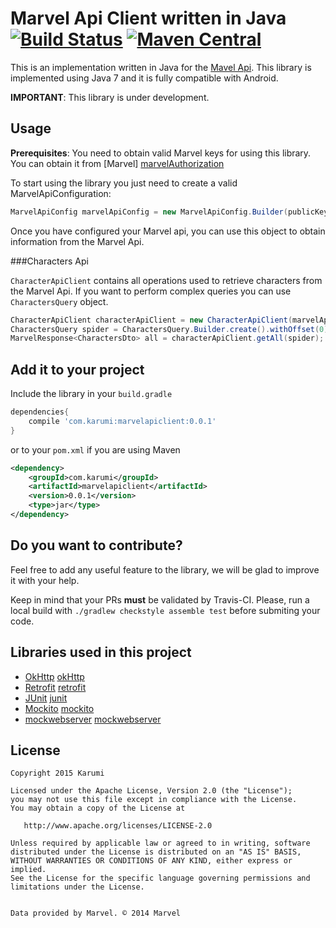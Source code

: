 Marvel Api Client written in Java [![Build Status](https://travis-ci.org/Karumi/MarvelApiClientAndroid.svg?branch=master)](https://travis-ci.org/Karumi/MarvelApiClientAndroid) [![Maven Central](https://maven-badges.herokuapp.com/maven-central/com.karumi/marvelapiclient/badge.svg)](https://maven-badges.herokuapp.com/maven-central/com.karumi/marvelapiclient)
==========================


This is an implementation written in Java for the [Mavel Api][marvelApi]. This library is implemented using Java 7 and it is fully compatible with Android.

**IMPORTANT**: This library is under development.

Usage
-----

**Prerequisites**: You need to obtain valid Marvel keys for using this library. You can obtain it from [Marvel] [marvelAuthorization]  

To start using the library you just need to create a valid MarvelApiConfiguration:

```java
MarvelApiConfig marvelApiConfig = new MarvelApiConfig.Builder(publicKey, privateKey).debug().build();
```

Once you have configured your Marvel api, you can use this object to obtain information from the Marvel Api.

###Characters Api

``CharacterApiClient`` contains all operations used to retrieve characters from the Marvel Api. If you want to perform complex queries you can use ``CharactersQuery`` object.

```java
CharacterApiClient characterApiClient = new CharacterApiClient(marvelApiConfig);
CharactersQuery spider = CharactersQuery.Builder.create().withOffset(0).withLimit(10).build();
MarvelResponse<CharactersDto> all = characterApiClient.getAll(spider);
```

Add it to your project
----------------------

Include the library in your ``build.gradle``

```groovy
dependencies{
    compile 'com.karumi:marvelapiclient:0.0.1'
}
```

or to your ``pom.xml`` if you are using Maven

```xml
<dependency>
    <groupId>com.karumi</groupId>
    <artifactId>marvelapiclient</artifactId>
    <version>0.0.1</version>
    <type>jar</type>
</dependency>

```
Do you want to contribute?
--------------------------

Feel free to add any useful feature to the library, we will be glad to improve it with your help.

Keep in mind that your PRs **must** be validated by Travis-CI. Please, run a local build with ``./gradlew checkstyle assemble test`` before submiting your code.


Libraries used in this project
------------------------------

* [OkHttp] [okHttp]
* [Retrofit] [retrofit]
* [JUnit] [junit]
* [Mockito] [mockito]
* [mockwebserver] [mockwebserver]

License
-------

    Copyright 2015 Karumi

    Licensed under the Apache License, Version 2.0 (the "License");
    you may not use this file except in compliance with the License.
    You may obtain a copy of the License at

       http://www.apache.org/licenses/LICENSE-2.0

    Unless required by applicable law or agreed to in writing, software
    distributed under the License is distributed on an "AS IS" BASIS,
    WITHOUT WARRANTIES OR CONDITIONS OF ANY KIND, either express or implied.
    See the License for the specific language governing permissions and
    limitations under the License.


    Data provided by Marvel. © 2014 Marvel
    
[marvelApi]: http://developer.marvel.com/
[marvelAuthorization]: http://developer.marvel.com/documentation/authorization
[okHttp]: https://github.com/square/okhttp
[retrofit]: https://github.com/square/retrofit
[junit]: https://github.com/junit-team/junit
[mockito]: https://github.com/mockito/mockito
[mockwebserver]: https://github.com/square/okhttp/tree/master/mockwebserver
